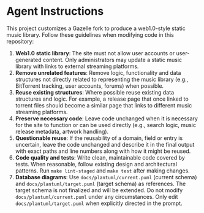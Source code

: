 # Agent Instructions

This project customizes a Gazelle fork to produce a web1.0-style static music library.
Follow these guidelines when modifying code in this repository:

1. **Web1.0 static library**: The site must not allow user accounts or user-generated content. Only administrators may update a static music library with links to external streaming platforms.
2. **Remove unrelated features**: Remove logic, functionality and data structures not directly related to representing the music library (e.g., BitTorrent tracking, user accounts, forums) when possible.
3. **Reuse existing structures**: Where possible reuse existing data structures and logic. For example, a release page that once linked to torrent files should become a similar page that links to different music streaming platforms.
4. **Preserve necessary code**: Leave code unchanged when it is necessary for the site to function or can be used directly (e.g., search logic, music release metadata, artwork handling).
5. **Questionable reuse**: If the reusability of a domain, field or entry is uncertain, leave the code unchanged and describe it in the final output with exact paths and line numbers along with how it might be reused.
6. **Code quality and tests**: Write clean, maintainable code covered by tests. When reasonable, follow existing design and architectural patterns. Run `make lint-staged` and `make test` after making changes.
7. **Database diagrams**: Use `docs/plantuml/current.puml` (current schema) and `docs/plantuml/target.puml` (target schema) as references.
The target schema is not finalized and will be extended. Do not modify `docs/plantuml/current.puml` under any circumstances.
Only edit `docs/plantuml/target.puml` when explicitly directed in the prompt.

